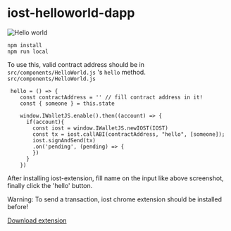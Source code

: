 # iost-helloworld-dapp

![Hello world](/iost-sampledapp.gif)

```
npm install
npm run local
```

To use this, valid contract address should be in `src/components/HelloWorld.js` 's `hello` method.
`src/components/HelloWorld.js`
```
 hello = () => {
    const contractAddress = '' // fill contract address in it!
    const { someone } = this.state

    window.IWalletJS.enable().then((account) => {
      if(account){
        const iost = window.IWalletJS.newIOST(IOST)
        const tx = iost.callABI(contractAddress, "hello", [someone]);
        iost.signAndSend(tx)
        .on('pending', (pending) => {
        })
      }
    })
```

After installing iost-extension, fill name on the input like above screenshot, finally click the 'hello' button.

Warning: To send a transaction, iost chrome extension should be installed before! 

[Download extension](https://chrome.google.com/webstore/detail/kedmnhnnafebhgojijhcfbonfkbppmkk)
